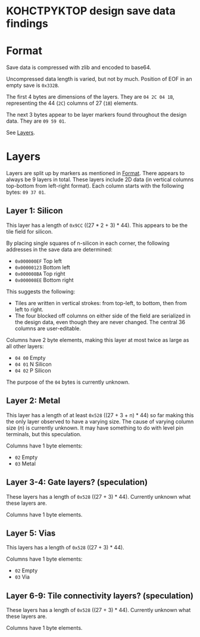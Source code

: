 # KOHCTPYKTOP design save data findings

# Format

Save data is compressed with zlib and encoded to base64.

Uncompressed data length is varied, but not by much. Position of EOF in an empty save is `0x332B`.

The first 4 bytes are dimensions of the layers.
They are `04 2C 04 1B`, representing the 44 (`2C`) columns of 27 (`1B`) elements.

The next 3 bytes appear to be layer markers found throughout the design data. They are `09 59 01`.

See [Layers](#layers).

# Layers

Layers are split up by markers as mentioned in [Format](#format). There appears to always be
9 layers in total. These layers include 2D data (in vertical columns top-bottom from left-right format).
Each column starts with the following bytes: `09 37 01`.

## Layer 1: Silicon

This layer has a length of `0x9CC` ((27 * 2 + 3) * 44).
This appears to be the tile field for silicon.

By placing single squares of n-silicon in each corner, the following addresses in the save data are
determined:

- `0x000000EF` Top left
- `0x00000123` Bottom left
- `0x000008BA` Top right
- `0x000008EE` Bottom right

This suggests the following:

- Tiles are written in vertical strokes: from top-left, to bottom, then from left to right.
- The four blocked off columns on either side of the field are serialized in the design data, even
though they are never changed. The central 36 columns are user-editable.

Columns have 2 byte elements, making this layer at most twice as large as all other layers:

- `04 00` Empty
- `04 01` N Silicon
- `04 02` P Silicon

The purpose of the `04` bytes is currently unknown.

## Layer 2: Metal

This layer has a length of at least `0x528` ((27 + 3 + n) * 44) so far making this the only layer
observed to have a varying size.
The cause of varying column size (*n*) is currently unknown.
It may have something to do with level pin terminals, but this speculation.

Columns have 1 byte elements:

- `02` Empty
- `03` Metal

## Layer 3-4: Gate layers? (speculation)

These layers has a length of `0x528` ((27 + 3) * 44).
Currently unknown what these layers are.

Columns have 1 byte elements.

## Layer 5: Vias

This layers has a length of `0x528` ((27 + 3) * 44).

Columns have 1 byte elements:

- `02` Empty
- `03` Via

## Layer 6-9: Tile connectivity layers? (speculation)

These layers has a length of `0x528` ((27 + 3) * 44).
Currently unknown what these layers are.

Columns have 1 byte elements.